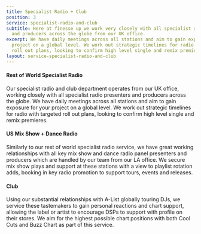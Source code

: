 ```yaml
---
title: Specialist Radio + Club
position: 3
service: specialist-radio-and-club
subtitle: Here at finesse up we work very closely with all specialist radio presenters
  and producers across the globe from our UK office.
excerpt: We have daily meetings across all stations and aim to gain exposure for your
  project on a global level. We work out strategic timelines for radio with targeted
  roll out plans, looking to confirm high level single and remix premieres.
layout: service-specialist-radio-and-club
---
```


#### Rest of World Specialist Radio

Our specialist radio and club department operates from our UK office, working closely with all specialist radio presenters and producers across the globe. We have daily meetings across all stations and aim to gain exposure for your project on a global level. We work out strategic timelines for radio with targeted roll out plans, looking to confirm high level single and remix premieres.

#### US Mix Show + Dance Radio

Similarly to our rest of world specialist radio service, we have great working relationships with all key mix show and dance radio panel presenters and producers which are handled by our team from our LA office. We secure mix show plays and support at these stations with a view to playlist rotation adds, booking in key radio promotion to support tours, events and releases.

#### Club

Using our substantial relationships with A-List globally touring DJs, we service these tastemakers to gain personal reactions and chart support, allowing the label or artist to encourage DSPs to support with profile on their stores. We aim for the highest possible chart positions with both Cool Cuts and Buzz Chart as part of this service.
